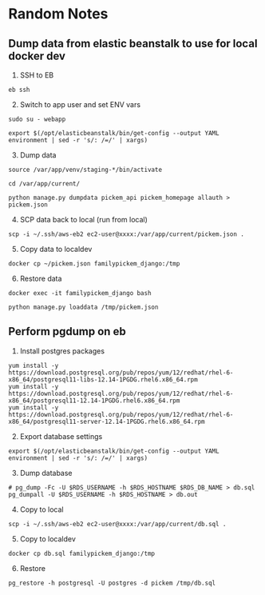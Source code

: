 # Random Notes

## Dump data from elastic beanstalk to use for local docker dev

1. SSH to EB
```
eb ssh
```

2. Switch to app user and set ENV vars
```
sudo su - webapp

export $(/opt/elasticbeanstalk/bin/get-config --output YAML environment | sed -r 's/: /=/' | xargs)
```

3. Dump data
```
source /var/app/venv/staging-*/bin/activate

cd /var/app/current/

python manage.py dumpdata pickem_api pickem_homepage allauth > pickem.json
```

4. SCP data back to local (run from local)
```
scp -i ~/.ssh/aws-eb2 ec2-user@xxxx:/var/app/current/pickem.json .
```

5. Copy data to localdev
```
docker cp ~/pickem.json familypickem_django:/tmp
```

6. Restore data
```
docker exec -it familypickem_django bash

python manage.py loaddata /tmp/pickem.json
```

## Perform pgdump on eb

1. Install postgres packages
```
yum install -y https://download.postgresql.org/pub/repos/yum/12/redhat/rhel-6-x86_64/postgresql11-libs-12.14-1PGDG.rhel6.x86_64.rpm
yum install -y https://download.postgresql.org/pub/repos/yum/12/redhat/rhel-6-x86_64/postgresql11-12.14-1PGDG.rhel6.x86_64.rpm
yum install -y https://download.postgresql.org/pub/repos/yum/12/redhat/rhel-6-x86_64/postgresql11-server-12.14-1PGDG.rhel6.x86_64.rpm
```

2. Export database settings
```
export $(/opt/elasticbeanstalk/bin/get-config --output YAML environment | sed -r 's/: /=/' | xargs)
```

3. Dump database
```
# pg_dump -Fc -U $RDS_USERNAME -h $RDS_HOSTNAME $RDS_DB_NAME > db.sql
pg_dumpall -U $RDS_USERNAME -h $RDS_HOSTNAME > db.out
```

4. Copy to local
```
scp -i ~/.ssh/aws-eb2 ec2-user@xxxx:/var/app/current/db.sql .
```

5. Copy to localdev
```
docker cp db.sql familypickem_django:/tmp
```

6. Restore 
```
pg_restore -h postgresql -U postgres -d pickem /tmp/db.sql
```
